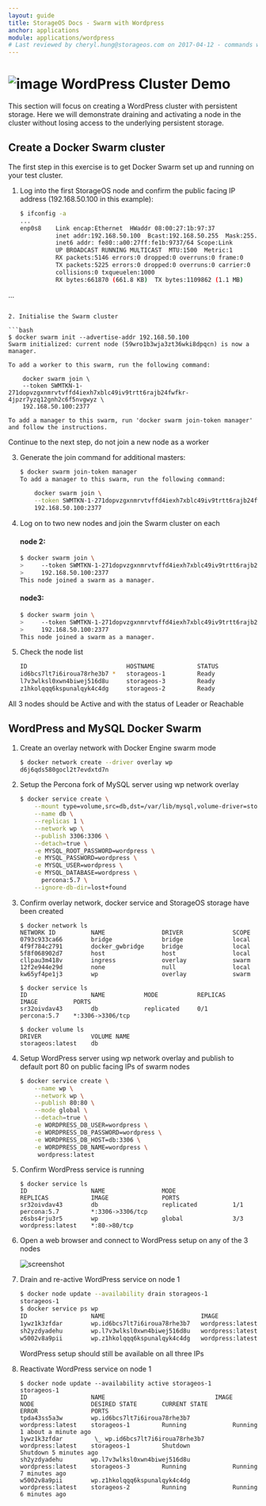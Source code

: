 ```yaml
---
layout: guide
title: StorageOS Docs - Swarm with Wordpress
anchor: applications
module: applications/wordpress
# Last reviewed by cheryl.hung@storageos.com on 2017-04-12 - commands work fine but can't connect to WP
---
```


# ![image](/images/docs/explore/wordpresslogo.png) WordPress Cluster Demo

This section will focus on creating a WordPress cluster with persistent storage.  Here we will demonstrate draining and activating a node in the cluster without losing access to the underlying persistent storage.


## Create a Docker Swarm cluster

The first step in this exercise is to get Docker Swarm set up and running on your test cluster.

1. Log into the first StorageOS node and confirm the public facing IP address (192.168.50.100 in this example):

   ```bash
   $ ifconfig -a
   ...
   enp0s8    Link encap:Ethernet  HWaddr 08:00:27:1b:97:37  
             inet addr:192.168.50.100  Bcast:192.168.50.255  Mask:255.255.255.0
             inet6 addr: fe80::a00:27ff:fe1b:9737/64 Scope:Link
             UP BROADCAST RUNNING MULTICAST  MTU:1500  Metric:1
             RX packets:5146 errors:0 dropped:0 overruns:0 frame:0
             TX packets:5225 errors:0 dropped:0 overruns:0 carrier:0
             collisions:0 txqueuelen:1000 
             RX bytes:661870 (661.8 KB)  TX bytes:1109862 (1.1 MB)
  ...
   
   ```

2. Initialise the Swarm cluster

   ```bash
   $ docker swarm init --advertise-addr 192.168.50.100
   Swarm initialized: current node (59wro1b3wja3zt36wki8dpqcn) is now a manager.

   To add a worker to this swarm, run the following command:

       docker swarm join \
       --token SWMTKN-1-271dopvzgxnmrvtvffd4iexh7xblc49iv9trtt6rajb24fwfkr-4jpzr7yzq12gnh2c6f5nvgwyz \
       192.168.50.100:2377

   To add a manager to this swarm, run 'docker swarm join-token manager' and follow the instructions.
   ```
   
   Continue to the next step, do not join a new node as a worker

3. Generate the join command for additional masters:

   ```bash
   $ docker swarm join-token manager
   To add a manager to this swarm, run the following command:

       docker swarm join \
       --token SWMTKN-1-271dopvzgxnmrvtvffd4iexh7xblc49iv9trtt6rajb24fwfkr-3wbcj986wv2e1d389a8rfhvl1 \
       192.168.50.100:2377
   ```

4. Log on to two new nodes and join the Swarm cluster on each

   #### node 2:

   ```bash
   $ docker swarm join \
   >     --token SWMTKN-1-271dopvzgxnmrvtvffd4iexh7xblc49iv9trtt6rajb24fwfkr-3wbcj986wv2e1d389a8rfhvl1 \
   >     192.168.50.100:2377
   This node joined a swarm as a manager.
   ```

   #### node3:

   ```bash
   $ docker swarm join \
   >     --token SWMTKN-1-271dopvzgxnmrvtvffd4iexh7xblc49iv9trtt6rajb24fwfkr-3wbcj986wv2e1d389a8rfhvl1 \
   >     192.168.50.100:2377
   This node joined a swarm as a manager.
   ```

6. Check the node list

   ```bash
   ID                            HOSTNAME            STATUS              AVAILABILITY        MANAGER STATUS
   id6bcs7lt7i6iroua78rhe3b7 *   storageos-1         Ready               Active              Leader
   l7v3wlksl0xwn4biwej516d8u     storageos-3         Ready               Active              Reachable
   z1hkolqqq6kspunalqyk4c4dg     storageos-2         Ready               Active              Reachable
   ```

All 3 nodes should be Active and with the status of Leader or Reachable

## WordPress and MySQL Docker Swarm

1. Create an overlay network with Docker Engine swarm mode

   ```bash
   $ docker network create --driver overlay wp
   d6j6qds580gocl2t7evdxtd7n
   ```

2. Setup the Percona fork of MySQL server using wp network overlay

   ```bash
   $ docker service create \
       --mount type=volume,src=db,dst=/var/lib/mysql,volume-driver=storageos \
       --name db \
       --replicas 1 \
       --network wp \
       --publish 3306:3306 \
       --detach=true \
       -e MYSQL_ROOT_PASSWORD=wordpress \
       -e MYSQL_PASSWORD=wordpress \
       -e MYSQL_USER=wordpress \
       -e MYSQL_DATABASE=wordpress \
         percona:5.7 \
       --ignore-db-dir=lost+found
   ```

3. Confirm overlay network, docker service and StorageOS storage have been created
   ```
   $ docker network ls
   NETWORK ID          NAME                DRIVER              SCOPE
   0793c933ca66        bridge              bridge              local
   4f9f784c2791        docker_gwbridge     bridge              local
   5f8f068902d7        host                host                local
   cllpau3m418v        ingress             overlay             swarm
   12f2e944e29d        none                null                local
   kw65yf4pe1j3        wp                  overlay             swarm
   ```
   ```
   $ docker service ls
   ID                  NAME           MODE           REPLICAS       IMAGE          PORTS
   sr32oivdav43        db             replicated     0/1            percona:5.7    *:3306->3306/tcp
   ```
   ```
   $ docker volume ls
   DRIVER              VOLUME NAME
   storageos:latest    db
   ```

4. Setup WordPress server using wp network overlay and publish to default port 80 on public facing IPs of swarm nodes

   ```bash
   $ docker service create \
       --name wp \
       --network wp \
       --publish 80:80 \
       --mode global \
       --detach=true \
       -e WORDPRESS_DB_USER=wordpress \
       -e WORDPRESS_DB_PASSWORD=wordpress \
       -e WORDPRESS_DB_HOST=db:3306 \
       -e WORDPRESS_DB_NAME=wordpress \
        wordpress:latest
   ```
5. Confirm WordPress service is running

   ```
   $ docker service ls
   ID                  NAME                MODE                REPLICAS            IMAGE               PORTS
   sr32oivdav43        db                  replicated          1/1                 percona:5.7         *:3306->3306/tcp
   z6sbs4rju3r5        wp                  global              3/3                 wordpress:latest    *:80->80/tcp
   ```

6. Open a web browser and connect to WordPress setup on any of the 3 nodes

   ![screenshot](/images/docs/explore/wordpresssetup.png)

5. Drain and re-active WordPress service on node 1

   ```bash
   $ docker node update --availability drain storageos-1
   storageos-1
   $ docker service ps wp
   ID                  NAME                           IMAGE               NODE                DESIRED STATE       CURRENT STATE                ERROR               PORTS
   1ywz1k3zfdar        wp.id6bcs7lt7i6iroua78rhe3b7   wordpress:latest    storageos-1         Shutdown            Shutdown 2 minutes ago                       
   sh2yzdyadehu        wp.l7v3wlksl0xwn4biwej516d8u   wordpress:latest    storageos-3         Running             Running 3 minutes ago                        
   w5002v8a9pii        wp.z1hkolqqq6kspunalqyk4c4dg   wordpress:latest    storageos-2         Running             Running 3 minutes ago     
   ```

   WordPress setup should still be available on all three IPs  
   
6. Reactivate WordPress service on node 1
   
   ```
   $ docker node update --availability active storageos-1
   storageos-1
   ID                  NAME                               IMAGE               NODE                DESIRED STATE       CURRENT STATE            ERROR               PORTS
   tpda43ss5a3w        wp.id6bcs7lt7i6iroua78rhe3b7       wordpress:latest    storageos-1         Running             Running 1 about a minute ago                        
   1ywz1k3zfdar         \_ wp.id6bcs7lt7i6iroua78rhe3b7   wordpress:latest    storageos-1         Shutdown            Shutdown 5 minutes ago                       
   sh2yzdyadehu        wp.l7v3wlksl0xwn4biwej516d8u       wordpress:latest    storageos-3         Running             Running 7 minutes ago                        
   w5002v8a9pii        wp.z1hkolqqq6kspunalqyk4c4dg       wordpress:latest    storageos-2         Running             Running 6 minutes ago  
   ```
